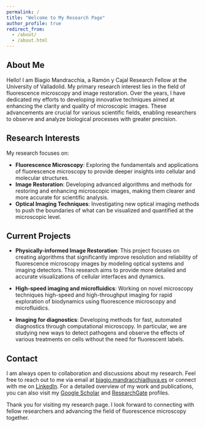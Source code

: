 ```yaml
---
permalink: /
title: "Welcome to My Research Page"
author_profile: true
redirect_from: 
  - /about/
  - /about.html
---
```


## About Me

Hello! I am Biagio Mandracchia, a Ramón y Cajal Research Fellow at the University of Valladolid. My primary research interest lies in the field of fluorescence microscopy and image restoration. Over the years, I have dedicated my efforts to developing innovative techniques aimed at enhancing the clarity and quality of microscopic images. These advancements are crucial for various scientific fields, enabling researchers to observe and analyze biological processes with greater precision.

## Research Interests

My research focuses on:

- **Fluorescence Microscopy**: Exploring the fundamentals and applications of fluorescence microscopy to provide deeper insights into cellular and molecular structures.
- **Image Restoration**: Developing advanced algorithms and methods for restoring and enhancing microscopic images, making them clearer and more accurate for scientific analysis.
- **Optical Imaging Techniques**: Investigating new optical imaging methods to push the boundaries of what can be visualized and quantified at the microscopic level.

## Current Projects

- **Physically-informed Image Restoration**: This project focuses on creating algorithms that significantly improve resolution and reliability of fluorescence microscopy images by modeling optical systems and imaging detectors. This research aims to provide more detailed and accurate visualizations of cellular interfaces and dynamics.
  
- **High-speed imaging and microfluidics**: Working on novel microscopy techniques high-speed and high-throughput imaging for rapid exploration of biodynamics using fluorescence microscopy and microfluidics.
  
- **Imaging for diagnostics**: Developing methods for fast, automated diagnostics through computational microscopy. In particular, we are studying new ways to detect pathogens and observe the effects of various treatments on cells without the need for fluorescent labels.

## Contact

I am always open to collaboration and discussions about my research. Feel free to reach out to me via email at [biagio.mandracchia@uva.es](mailto:biagio.mandracchia@uva.es) or connect with me on [LinkedIn](https://www.linkedin.com/in/biagio-mandracchia/). For a detailed overview of my work and publications, you can also visit my [Google Scholar](https://scholar.google.com/citations?user=yourID) and [ResearchGate](https://www.researchgate.net/profile/Biagio-Mandracchia) profiles.

Thank you for visiting my research page. I look forward to connecting with fellow researchers and advancing the field of fluorescence microscopy together.


